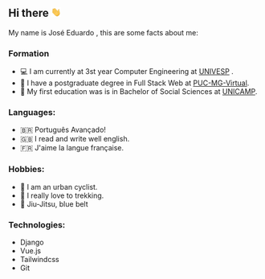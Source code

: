 ## Hi there <img src="hands-wave.gif" width="4%" height="4%"/>
My name is José Eduardo , this are some facts about me:

### Formation
- 💻 I am currently at 3st year Computer Engineering at [UNIVESP](https://univesp.br/) .
- 🚀 I have a postgraduate degree in Full Stack Web at [PUC-MG-Virtual](https://www.pucminas.br/PucVirtual/Paginas/default.aspx).
- 🌱 My first education was is in Bachelor of Social Sciences at [UNICAMP](https://www.unicamp.br/unicamp/).


### Languages:
- :brazil: Português Avançado! 
- 🇬🇧 I read and write well english.
- 🇫🇷 J'aime la langue française. 

### Hobbies:
- 🚴 I am an urban cyclist.
- 🌄 I really love to trekking.
- 👘 Jiu-Jitsu, blue belt

### Technologies: 

- Django
- Vue.js
- Tailwindcss
- Git

